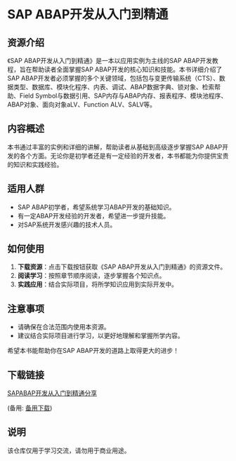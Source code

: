 # SAP ABAP开发从入门到精通

## 资源介绍

《SAP ABAP开发从入门到精通》是一本以应用实例为主线的SAP ABAP开发教程，旨在帮助读者全面掌握SAP ABAP开发的核心知识和技能。本书详细介绍了SAP ABAP开发者必须掌握的多个关键领域，包括包与变更传输系统（CTS）、数据类型、数据库、模块化程序、内表、调试、ABAP数据字典、锁对象、检索帮助、Field Symbol与数据引用、SAP内存与ABAP内存、报表程序、模块池程序、ABAP对象、面向对象aLV、Function ALV、SALV等。

## 内容概述

本书通过丰富的实例和详细的讲解，帮助读者从基础到高级逐步掌握SAP ABAP开发的各个方面。无论你是初学者还是有一定经验的开发者，本书都能为你提供宝贵的知识和实践经验。

## 适用人群

- SAP ABAP初学者，希望系统学习ABAP开发的基础知识。
- 有一定ABAP开发经验的开发者，希望进一步提升技能。
- 对SAP系统开发感兴趣的技术人员。

## 如何使用

1. **下载资源**：点击下载按钮获取《SAP ABAP开发从入门到精通》的资源文件。
2. **阅读学习**：按照章节顺序阅读，逐步掌握各个知识点。
3. **实践应用**：结合实际项目，将所学知识应用到实际开发中。

## 注意事项

- 请确保在合法范围内使用本资源。
- 建议结合实际项目进行学习，以更好地理解和掌握所学内容。

希望本书能帮助你在SAP ABAP开发的道路上取得更大的进步！

## 下载链接
[SAPABAP开发从入门到精通分享](https://pan.quark.cn/s/df6c00da8381) 

(备用: [备用下载](https://pan.baidu.com/s/16-76oX6Ol-VxF--8-BaCmg?pwd=1234))

## 说明

该仓库仅用于学习交流，请勿用于商业用途。
